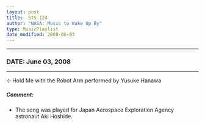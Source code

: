 ```yaml
---
layout: post
title:  STS-124
author: "NASA: Music to Wake Up By"
type: MusicPlaylist
date_modified: 2008-06-03
---
```


----
### DATE: June 03, 2008
----
⊹ Hold Me with the Robot Arm performed by Yusuke Hanawa

##### Comment:
* The song was played for Japan Aerospace Exploration Agency astronaut Aki Hoshide.
